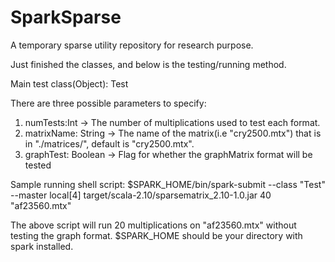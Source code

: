 SparkSparse
===========

A temporary sparse utility repository for research purpose.

Just finished the classes, and below is the testing/running method.

Main test class(Object): Test

There are three possible parameters to specify: 
1. numTests:Int -> The number of multiplications used to test each format.
2. matrixName: String -> The name of the matrix(i.e "cry2500.mtx") that is in "./matrices/", default is "cry2500.mtx".
3. graphTest: Boolean -> Flag for whether the graphMatrix format will be tested

Sample running shell script:
$SPARK_HOME/bin/spark-submit --class "Test" --master local[4] target/scala-2.10/sparsematrix_2.10-1.0.jar 40 "af23560.mtx"

The above script will run 20 multiplications on "af23560.mtx" without testing the graph format.
$SPARK_HOME should be your directory with spark installed.
